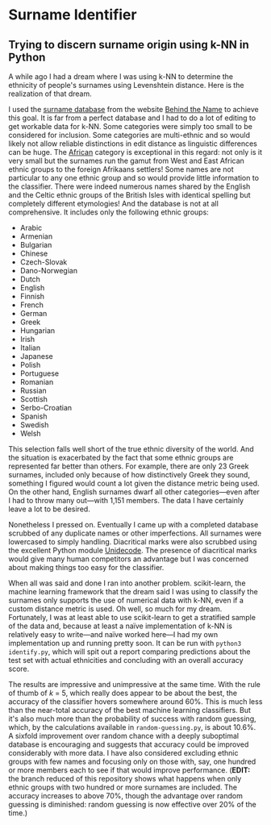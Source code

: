 # Surname Identifier
## Trying to discern surname origin using k-NN in Python

A while ago I had a dream where I was using k-NN to determine the ethnicity of
people's surnames using Levenshtein distance. Here is the realization of that
dream.

I used the [surname database](https://surnames.behindthename.com) from the
website [Behind the Name](https://www.behindthename.com) to achieve this goal.
It is far from a perfect database and I had to do a lot of editing to get
workable data for k-NN. Some categories were simply too small to be considered
for inclusion. Some categories are multi-ethnic and so would likely not allow
reliable distinctions in edit distance as linguistic differences can be huge.
The [African](https://surnames.behindthename.com/names/usage/african) category
is exceptional in this regard: not only is it very small but the surnames run
the gamut from West and East African ethnic groups to the foreign Afrikaans
settlers! Some names are not particular to any one ethnic group and so would
provide little information to the classifier. There were indeed numerous names
shared by the English and the Celtic ethnic groups of the British Isles with
identical spelling but completely different etymologies! And the database is
not at all comprehensive. It includes only the following ethnic groups:

* Arabic
* Armenian
* Bulgarian
* Chinese
* Czech-Slovak
* Dano-Norwegian
* Dutch
* English
* Finnish
* French
* German
* Greek
* Hungarian
* Irish
* Italian
* Japanese
* Polish
* Portuguese
* Romanian
* Russian
* Scottish
* Serbo-Croatian
* Spanish
* Swedish
* Welsh

This selection falls well short of the true ethnic diversity of the world. And
the situation is exacerbated by the fact that some ethnic groups are
represented far better than others. For example, there are only 23 Greek
surnames, included only because of how distinctively Greek they sound,
something I figured would count a lot given the distance metric being used. On
the other hand, English surnames dwarf all other categories—even after I had to
throw many out—with 1,151 members. The data I have certainly leave a lot to be
desired.

Nonetheless I pressed on. Eventually I came up with a completed database
scrubbed of any duplicate names or other imperfections. All surnames were
lowercased to simply handling. Diacritical marks were also scrubbed using the
excellent Python module [Unidecode](https://pypi.org/project/Unidecode/). The
presence of diacritical marks would give many human competitors an advantage
but I was concerned about making things too easy for the classifier.

When all was said and done I ran into another problem. scikit-learn, the
machine learning framework that the dream said I was using to classify the
surnames only supports the use of numerical data with k-NN, even if a custom
distance metric is used. Oh well, so much for my dream. Fortunately, I was at
least able to use scikit-learn to get a stratified sample of the data and,
because at least a naïve implementation of k-NN is relatively easy to
write—and naïve worked here—I had my own implementation up and running pretty
soon. It can be run with `python3 identify.py`, which will spit out a report
comparing predictions about the test set with actual ethnicities and
concluding with an overall accuracy score.

The results are impressive and unimpressive at the same time. With the rule of
thumb of *k* = 5, which really does appear to be about the best, the accuracy
of the classifier hovers somewhere around 60%. This is much less than the
near-total accuracy of the best machine learning classifiers. But it's also
much more than the probability of success with random guessing, which, by the
calculations available in `random-guessing.py`, is about 10.6%. A sixfold
improvement over random chance with a deeply suboptimal database is
encouraging and suggests that accuracy could be improved considerably with
more data. I have also considered excluding ethnic groups with few names and
focusing only on those with, say, one hundred or more members each to see if
that would improve performance. (**EDIT:** the branch reduced of this
repository shows what happens when only ethnic groups with two hundred or more
surnames are included. The accuracy increases to above 70%, though the
advantage over random guessing is diminished: random guessing is now effective
over 20% of the time.)
